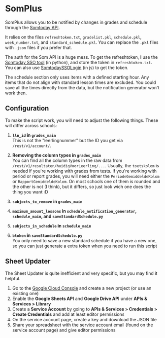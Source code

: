 # SomPlus

SomPlus allows you to be notified by changes in grades and schedule through the [Somtoday API](https://github.com/elisaado/somtoday-api-docs).

It relies on the files `refreshtoken.txt`, `gradelist.pkl`, `schedule.pkl`, `week_number.txt`, and `standard_schedule.pkl`. You can replace the `.pkl` files with `.json` files if you prefer that.

The auth for the Som API is a huge mess. To get the refreshtoken, I use the [Somtoday SSO tool](https://github.com/m-caeliusrufus/Somtoday-SSO-tool) (in python), and store the token in `refreshtoken.txt`. You can also use [SomtodaySSOLogin](https://github.com/Underlyingglitch/SomtodaySSOLogin) (in js) to get the token.

The schedule section only uses items with a defined starting hour. Any items that do not align with standard lesson times are excluded. You could save all the times directly from the data, but the notification generator won't work then.

## Configuration

To make the script work, you will need to adjust the following things. These will differ across schools:

1. **`lln_id` in `grades_main`**  
   This is not the "leerlingnummer" but the ID you get via `/rest/v1/account/`.

2. **Removing the column types in `grades_main`**  
   You can find all the column types in the raw data from `/rest/v1/resultaten/huidigVoorLeerling/...`. Usually, the `toetskolom` is needed if you're working with grades from tests. If you're working with period or report grades, you will need either the `PeriodeGemiddeldeKolom` or `RapportGemiddeldeKolom`. On most schools one of them is rounded and the other is not (I think), but it differs, so just look wich one does the thing you want :D

3. **`subjects_to_remove` in `grades_main`**  

4. **`maximum_amount_lessons` in `schedule_notification_generator`, `schedule_main`, and `saveStandardSchedule.py`**  

5. **`subjects_in_schedule` in `schedule_main`**  

6. **`btoken` in `saveStandardSchedule.py`**  
   You only need to save a new standard schedule if you have a new one, so you can just generate a extra token when you need to run this script

## Sheet Updater

The Sheet Updater is quite inefficient and very specific, but you may find it helpful.

1. Go to the [Google Cloud Console](https://console.cloud.google.com/) and create a new project (or use an existing one)
2. Enable the **Google Sheets API** and **Google Drive API** under **APIs & Services > Library**
3. Create a **Service Account** by going to **APIs & Services > Credentials > Create Credentials** and add at least editor permissions
4. On the service account page, create a key and download the JSON file
5. Share your spreadsheet with the service account email (found on the service account page) and give editor permissions
